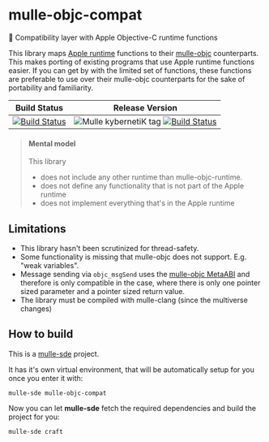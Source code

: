 # mulle-objc-compat

🍏 Compatibility layer with Apple Objective-C runtime functions

This library maps
[Apple runtime](https://developer.apple.com/documentation/objectivec/objective_c_runtime?language=objc)
functions to their [mulle-objc](//mulle-objc.github.io) counterparts.
This makes porting of existing programs that use Apple runtime functions easier.
If you can get by with the limited set of functions, these functions are
preferable to use over their mulle-objc counterparts for the sake of portability
and familiarity.


Build Status | Release Version
-------------|-----------------------------------
[![Build Status](https://travis-ci.org/mulle-objc/mulle-objc-compat.svg?branch=release)](https://travis-ci.org/mulle-objc/mulle-objc-compat) | ![Mulle kybernetiK tag](https://img.shields.io/github/tag/mulle-objc/mulle-objc-compat.svg) [![Build Status](https://travis-ci.org/mulle-objc/mulle-objc-compat.svg?branch=release)](https://travis-ci.org/mulle-objc/mulle-objc-compat)



> #### Mental model
>
> This library
>
> * does not include any other runtime than mulle-objc-runtime.
> * does not define any functionality that is not part of the Apple runtime
> * does not implement everything that's in the Apple runtime
>

## Limitations

* This library hasn't been scrutinized for thread-safety.
* Some functionality is missing that mulle-objc does not support. E.g. "weak variables".
* Message sending via `objc_msgSend` uses the [mulle-objc MetaABI](https://www.mulle-kybernetik.com/weblog/2015/mulle_objc_meta_call_convention.html) and therefore is only compatible in the case, where there is only one pointer sized parameter and a pointer sized return value.
* The library must be compiled with mulle-clang (since the multiverse changes)


## How to build

This is a [mulle-sde](https://mulle-sde.github.io/) project.

It has it's own virtual environment, that will be automatically setup for you
once you enter it with:

```
mulle-sde mulle-objc-compat
```

Now you can let **mulle-sde** fetch the required dependencies and build the
project for you:

```
mulle-sde craft
```
